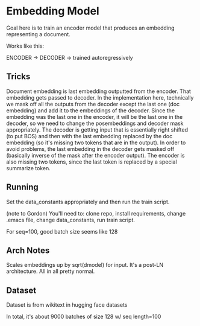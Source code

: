 # Embedding Model

Goal here is to train an encoder model that produces an embedding representing a document.

Works like this:

ENCODER -> DECODER -> trained autoregressively

## Tricks

Document embedding is last embedding outputted from the encoder. That embedding gets passed to decoder. In the implementation here, technically we mask off all the outputs from the decoder except the last one (doc embedding) and add it to the embeddings of the decoder. Since the embedding was the last one in the encoder, it will be the last one in the decoder, so we need to change the posembeddings and decoder mask appropriately. The decoder is getting input that is essentially right shifted (to put BOS) and then with the last embedding replaced by the doc embedding (so it's missing two tokens that are in the output). In order to avoid problems, the last embedding in the decoder gets masked off (basically inverse of the mask after the encoder output). The encoder is also missing two tokens, since the last token is replaced by a special summarize token.

## Running

Set the data_constants appropriately and then run the train script.

(note to Gordon) You'll need to: clone repo, install requirements, change .emacs file, change data_constants, run train script.

For seq=100, good batch size seems like 128

## Arch Notes

Scales embeddings up by sqrt(dmodel) for input. It's a post-LN architecture. All in all pretty normal.

## Dataset

Dataset is from wikitext in hugging face datasets

In total, it's about 9000 batches of size 128 w/ seq length=100
